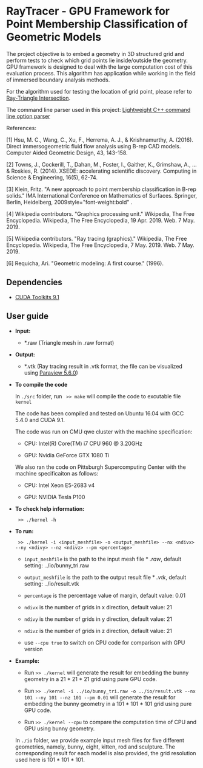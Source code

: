 # RayTracer - GPU Framework for Point Membership Classification of Geometric Models
The project objective is to embed a geometry in 3D structured grid and perform tests to check which grid points lie inside/outside the geometry. GPU framework is designed to deal with the large computation cost of this evaluation process. This algorithm has application while working in the field of immersed boundary analysis methods.

For the algorithm used for testing the location of grid point, please refer to [Ray-Triangle Intersection](https://www.scratchapixel.com/lessons/3d-basic-rendering/ray-tracing-rendering-a-triangle/ray-triangle-intersection-geometric-solution).

The command line parser used in this project: [Lightweight C++ command line option parser](https://github.com/jarro2783/cxxopts)

References:

[1] Hsu, M. C., Wang, C., Xu, F., Herrema, A. J., & Krishnamurthy, A. (2016). Direct immersogeometric fluid flow analysis using B-rep CAD models. Computer Aided Geometric Design, 43, 143-158.

[2] Towns, J., Cockerill, T., Dahan, M., Foster, I., Gaither, K., Grimshaw, A., ... & Roskies, R. (2014). XSEDE: accelerating scientific discovery. Computing in Science & Engineering, 16(5), 62-74.

[3]  Klein, Fritz. "A new approach to point membership classification in B-rep solids." IMA International Conference on Mathematics of Surfaces. Springer, Berlin, Heidelberg, 2009style="font-weight:bold" .

[4]  Wikipedia contributors. "Graphics processing unit." Wikipedia, The Free Encyclopedia. Wikipedia, The Free Encyclopedia, 19 Apr. 2019. Web. 7 May. 2019.

[5]  Wikipedia contributors. "Ray tracing (graphics)." Wikipedia, The Free Encyclopedia. Wikipedia, The Free Encyclopedia, 7 May. 2019. Web. 7 May. 2019.

[6] Requicha, Ari. "Geometric modeling: A first course." (1996).

## Dependencies
* [CUDA Toolkits 9.1](https://developer.nvidia.com/accelerated-computing-toolkit)

## User guide

* **Input:**

    * *.raw (Triangle mesh in .raw format)

* **Output:**

    * *.vtk (Ray tracing result in .vtk format, the file can be visualized using [Paraview 5.6.0](https://www.paraview.org/))

* **To compile the code**

    In `./src` folder, run ` >> make` will compile the code to excutable file `kernel`

    The code has been compiled and tested on Ubuntu 16.04 with GCC 5.4.0 and CUDA 9.1.

    The code was run on CMU qwe cluster with the machine specification:

    * CPU: Intel(R) Core(TM) i7 CPU 960  @ 3.20GHz

    * GPU: Nvidia GeForce GTX 1080 Ti

    We also ran the code on Pittsburgh Supercomputing Center with the machine specificaiton as follows:

    * CPU: Intel Xeon E5-2683 v4

    * GPU: NVIDIA Tesla P100

* **To check help information:**

   ` >> ./kernel -h`

* **To run:**

   ` >> ./kernel -i <input_meshfile> -o <output_meshfile> --nx <ndivx> --ny <ndivy> --nz <ndivz> --pm <percentage>`

   * `input_meshfile` is the path to the input mesh file * *.raw*, default setting: ../io/bunny_tri.raw

   * `output_meshfile` is the path to the output result file * *.vtk*, default setting: ../io/result.vtk

   * `percentage` is the percentage value of margin, default value: 0.01

   * `ndivx` is the number of grids in x direction, default value: 21

   * `ndivy` is the number of grids in y direction, default value: 21

   * `ndivz` is the number of grids in z direction, default value: 21

   * use `--cpu true` to switch on CPU code for comparison with GPU version

 * **Example:**

   * Run `>> ./kernel` will generate the result for embedding the bunny geometry in a 21 * 21 * 21 grid using pure GPU code.

   * Run `>> ./kernel -i ../io/bunny_tri.raw -o ../io/result.vtk --nx 101 --ny 101 --nz 101 --pm 0.01` will generate the result for embedding the bunny geometry in a 101 * 101 * 101 grid using pure GPU code.

   * Run `>> ./kernel --cpu` to compare the computation time of CPU and GPU using bunny geometry.



   In `./io` folder, we provide example input mesh files for five different geometries, namely, bunny, eight, kitten, rod and sculpture. The corresponding result for each model is also provided, the grid resolution used here is 101 * 101 * 101.
